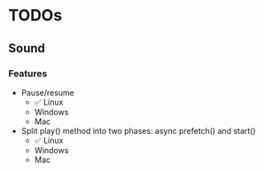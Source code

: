 # TODOs

## Sound

### Features
- Pause/resume
  - ✅ Linux
  - Windows
  - Mac
- Split play() method into two phases: async prefetch() and start()
  - ✅ Linux
  - Windows
  - Mac

